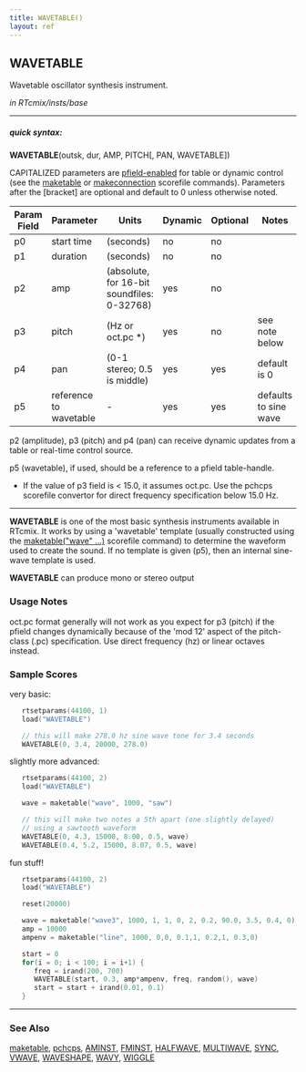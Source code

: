 ```yaml
---
title: WAVETABLE()
layout: ref
---
```


## WAVETABLE

Wavetable oscillator synthesis instrument.

*in RTcmix/insts/base*  
  

-----

##### quick syntax:

**WAVETABLE**(outsk, dur, AMP, PITCH\[, PAN, WAVETABLE\])

CAPITALIZED parameters are [pfield-enabled](pfield-enabled.html) for
table or dynamic control (see the
[maketable](../scorefile/maketable.html) or
[makeconnection](../scorefile/makeconnection.html) scorefile
commands). Parameters after the \[bracket\] are optional and default to
0 unless otherwise noted.

Param Field	| Parameter | Units | Dynamic | Optional | Notes
----------- | --------- | ----- | -------- | --------- | ---------
p0 | start time | (seconds) | no | no | 
p1 | duration | (seconds) | no | no | 
p2 | amp | (absolute, for 16-bit soundfiles: 0-32768) | yes | no | 
p3 | pitch | (Hz or oct.pc *) | yes | no | see note below | 
p4 | pan | (0-1 stereo; 0.5 is middle) | yes | yes | default is 0 | 
p5 | reference to wavetable |  -  | yes | yes | defaults to sine wave | 

   p2 (amplitude), p3 (pitch) and p4 (pan) can receive dynamic updates
   from a table or real-time control source.

   p5 (wavetable), if used, should be a reference to a pfield table-handle.

   * If the value of p3 field is < 15.0, it assumes oct.pc.  Use the pchcps
   scorefile convertor for direct frequency specification below 15.0 Hz.

  

-----

  
**WAVETABLE** is one of the most basic synthesis instruments available
in RTcmix. It works by using a 'wavetable' template (usually constructed
using the [maketable("wave" ...)](../scorefile/maketable.html#wave)
scorefile command) to determine the waveform used to create the sound.
If no template is given (p5), then an internal sine-wave template is
used.

**WAVETABLE** can produce mono or stereo output

### Usage Notes

oct.pc format generally will not work as you expect for p3 (pitch) if
the pfield changes dynamically because of the 'mod 12' aspect of the
pitch-class (.pc) specification. Use direct frequency (hz) or linear
octaves instead.

### Sample Scores

very basic:

```cpp
   rtsetparams(44100, 1)
   load("WAVETABLE")

   // this will make 278.0 hz sine wave tone for 3.4 seconds
   WAVETABLE(0, 3.4, 20000, 278.0)
```

  
  
slightly more advanced:

```cpp
   rtsetparams(44100, 2)
   load("WAVETABLE")

   wave = maketable("wave", 1000, "saw")

   // this will make two notes a 5th apart (one slightly delayed)
   // using a sawtooth waveform
   WAVETABLE(0, 4.3, 15000, 8.00, 0.5, wave)
   WAVETABLE(0.4, 5.2, 15000, 8.07, 0.5, wave)
```

  
  
fun stuff\!

```cpp
   rtsetparams(44100, 2)
   load("WAVETABLE")

   reset(20000)

   wave = maketable("wave3", 1000, 1, 1, 0, 2, 0.2, 90.0, 3.5, 0.4, 0)
   amp = 10000
   ampenv = maketable("line", 1000, 0,0, 0.1,1, 0.2,1, 0.3,0)

   start = 0
   for(i = 0; i < 100; i = i+1) {
      freq = irand(200, 700)
      WAVETABLE(start, 0.3, amp*ampenv, freq, random(), wave)
      start = start + irand(0.01, 0.1)
   }
```

  

-----

### See Also

[maketable](../scorefile/maketable.html),
[pchcps](../scorefile/pchcps.html), [AMINST](AMINST.html),
[FMINST](FMINST.html), [HALFWAVE](HALFWAVE.html),
[MULTIWAVE](MULTIWAVE.html), [SYNC](SYNC.html), [VWAVE](VWAVE.html),
[WAVESHAPE](WAVESHAPE.html), [WAVY](WAVY.html), [WIGGLE](WIGGLE.html)
